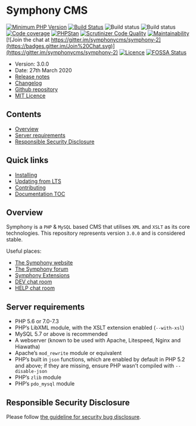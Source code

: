 # Symphony CMS

[![Minimum PHP Version](https://img.shields.io/badge/php-%3E%3D%205.6-8892BF.svg?style=flat)](https://php.net/)
[![Build Status](https://travis-ci.com/symphonycms/symphony-2.svg?branch=master)](https://travis-ci.com/symphonycms/symphony-2)
![Build status](https://ci.appveyor.com/api/projects/status/1mx5r9befuode1e9?svg=true)
![Build status](https://github.com/symphonycms/symphony-2/workflows/CI/badge.svg)    
[![Code coverage](https://codecov.io/gh/symphonycms/symphony-2/branch/master/graph/badge.svg)](https://codecov.io/gh/symphonycms/symphony-2)
[![PHPStan](https://img.shields.io/badge/PHPStan-enabled-brightgreen.svg?style=flat)](https://github.com/phpstan/phpstan)
[![Scrutinizer Code Quality](https://scrutinizer-ci.com/g/symphonycms/symphony-2/badges/quality-score.png?b=master)](https://scrutinizer-ci.com/g/symphonycms/symphony-2/?branch=master)
[![Maintainability](https://api.codeclimate.com/v1/badges/97c662e3526c6dbce239/maintainability)](https://codeclimate.com/github/symphonycms/symphony-2/maintainability)    
[![Join the chat at https://gitter.im/symphonycms/symphony-2](https://badges.gitter.im/Join%20Chat.svg)](https://gitter.im/symphonycms/symphony-2)
[![Licence](https://img.shields.io/badge/licence-MIT-brightgreen.svg?style=flat)](https://symphonycms.mit-license.org/)
[![FOSSA Status](https://app.fossa.io/api/projects/git%2Bgithub.com%2Fsymphonycms%2Fsymphony-2.svg?type=shield)](https://app.fossa.io/projects/git%2Bgithub.com%2Fsymphonycms%2Fsymphony-2)

- Version: 3.0.0
- Date: 27th March 2020
- [Release notes](https://www.getsymphony.com/download/releases/version/3.0.0/)
- [Changelog](https://github.com/symphonycms/symphonycms/blob/3.0.0/CHANGELOG.md)
- [Github repository](https://github.com/symphonycms/symphonycms/tree/3.0.0)
- [MIT Licence](https://github.com/symphonycms/symphonycms/blob/master/LICENCE)

## Contents

* [Overview](#overview)
* [Server requirements](#server-requirements)
* [Responsible Security Disclosure](#responsible-security-disclosure)

## Quick links

* [Installing](.docs/dev/INSTALLING.md)
* [Updating from LTS](.docs/dev/UPDATING.md)
* [Contributing](.docs/dev/CONTRIBUTING.md)
* [Documentation TOC](.docs/TOC.md)

## Overview

Symphony is a `PHP` & `MySQL` based CMS that utilises `XML` and `XSLT` as its core technologies. This repository represents version `3.0.0` and is considered stable.

Useful places:

- [The Symphony website](https://www.getsymphony.com/)
- [The Symphony forum](https://www.getsymphony.com/discuss/)
- [Symphony Extensions](http://symphonyextensions.com/)
- [DEV chat room](https://gitter.im/symphonycms/symphony-2)
- [HELP chat room](https://gitter.im/symphonycms/symphony-2/help)

## Server requirements

- PHP 5.6 or 7.0-7.3
- PHP’s LibXML module, with the XSLT extension enabled (`--with-xsl`)
- MySQL 5.7 or above is recommended
- A webserver (known to be used with Apache, Litespeed, Nginx and Hiawatha)
- Apache’s `mod_rewrite` module or equivalent
- PHP’s built in `json` functions, which are enabled by default in PHP 5.2 and above; if they are missing, ensure PHP wasn’t compiled with `--disable-json`
- PHP’s `zlib` module
- PHP’s `pdo_mysql` module

## Responsible Security Disclosure

Please follow [the guideline for security bug disclosure](https://github.com/symphonycms/symphonycms/wiki/Security-Bug-Disclosure).
